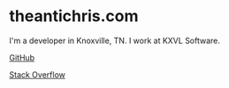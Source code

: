 # theantichris.com

I'm a developer in Knoxville, TN. I work at KXVL Software.

[GitHub](https://github.com/theantichris)

[Stack Overflow](https://stackoverflow.com/users/2312580/christopher-lamm)